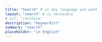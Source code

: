 ```yaml
---
title: "Search" # in any language you want
layout: "search" # is necessary
# url: "/archive"
description: "Keyword(s)"
summary: "search"
placeholder: "in English"
---
```


